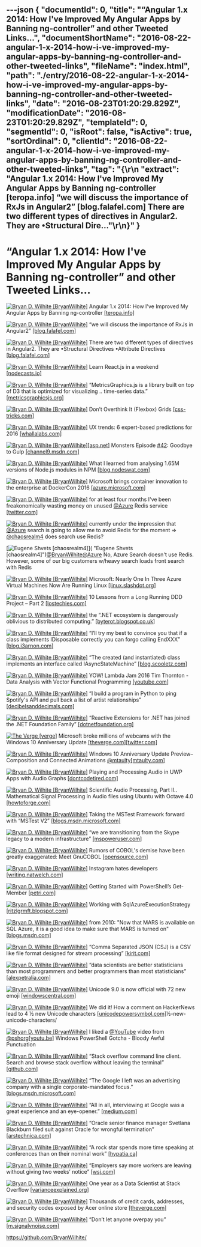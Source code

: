 ---json
{
  "documentId": 0,
  "title": "“Angular 1.x 2014: How I've Improved My Angular Apps by Banning ng-controller” and other Tweeted Links…",
  "documentShortName": "2016-08-22-angular-1-x-2014-how-i-ve-improved-my-angular-apps-by-banning-ng-controller-and-other-tweeted-links",
  "fileName": "index.html",
  "path": "./entry/2016-08-22-angular-1-x-2014-how-i-ve-improved-my-angular-apps-by-banning-ng-controller-and-other-tweeted-links",
  "date": "2016-08-23T01:20:29.829Z",
  "modificationDate": "2016-08-23T01:20:29.829Z",
  "templateId": 0,
  "segmentId": 0,
  "isRoot": false,
  "isActive": true,
  "sortOrdinal": 0,
  "clientId": "2016-08-22-angular-1-x-2014-how-i-ve-improved-my-angular-apps-by-banning-ng-controller-and-other-tweeted-links",
  "tag": "{\r\n  \"extract\": \"Angular 1.x 2014: How I've Improved My Angular Apps by Banning ng-controller [teropa.info] “we will discuss the importance of RxJs in Angular2” [blog.falafel.com] There are two different types of directives in Angular2. They are          •Structural Dire...\"\r\n}"
}
---

# “Angular 1.x 2014: How I've Improved My Angular Apps by Banning ng-controller” and other Tweeted Links…

[<img alt="Bryan D. Wilhite [BryanWilhite]" src="https://songhay.blob.core.windows.net/shared-social-twitter/BryanWilhite.jpeg">](http://songhayblog.azurewebsites.net/ "Bryan D. Wilhite [BryanWilhite]") Angular 1.x 2014: How I've Improved My Angular Apps by Banning ng-controller [[teropa.info]](http://teropa.info/blog/2014/10/24/how-ive-improved-my-angular-apps-by-banning-ng-controller.html)

[<img alt="Bryan D. Wilhite [BryanWilhite]" src="https://songhay.blob.core.windows.net/shared-social-twitter/BryanWilhite.jpeg">](http://songhayblog.azurewebsites.net/ "Bryan D. Wilhite [BryanWilhite]") “we will discuss the importance of RxJs in Angular2” [[blog.falafel.com]](http://blog.falafel.com/introduction-rxjs-angular2/)

[<img alt="Bryan D. Wilhite [BryanWilhite]" src="https://songhay.blob.core.windows.net/shared-social-twitter/BryanWilhite.jpeg">](http://songhayblog.azurewebsites.net/ "Bryan D. Wilhite [BryanWilhite]") There are two different types of directives in Angular2. They are •Structural Directives •Attribute Directives [[blog.falafel.com]](http://blog.falafel.com/directives-in-angular2/)

[<img alt="Bryan D. Wilhite [BryanWilhite]" src="https://songhay.blob.core.windows.net/shared-social-twitter/BryanWilhite.jpeg">](http://songhayblog.azurewebsites.net/ "Bryan D. Wilhite [BryanWilhite]") Learn React.js in a weekend [[nodecasts.io]](https://nodecasts.io/learn-react-js-weekend/)

[<img alt="Bryan D. Wilhite [BryanWilhite]" src="https://songhay.blob.core.windows.net/shared-social-twitter/BryanWilhite.jpeg">](http://songhayblog.azurewebsites.net/ "Bryan D. Wilhite [BryanWilhite]") “MetricsGraphics.js is a library built on top of D3 that is optimized for visualizing .. time-series data.” [[metricsgraphicsjs.org]](http://metricsgraphicsjs.org/)

[<img alt="Bryan D. Wilhite [BryanWilhite]" src="https://songhay.blob.core.windows.net/shared-social-twitter/BryanWilhite.jpeg">](http://songhayblog.azurewebsites.net/ "Bryan D. Wilhite [BryanWilhite]") Don’t Overthink It (Flexbox) Grids [[css-tricks.com]](https://css-tricks.com/dont-overthink-flexbox-grids/)

[<img alt="Bryan D. Wilhite [BryanWilhite]" src="https://songhay.blob.core.windows.net/shared-social-twitter/BryanWilhite.jpeg">](http://songhayblog.azurewebsites.net/ "Bryan D. Wilhite [BryanWilhite]") UX trends: 6 expert-based predictions for 2016 [[whallalabs.com]](http://whallalabs.com/ux-trends-2016/)

[<img alt="Bryan D. Wilhite [BryanWilhite]" src="https://songhay.blob.core.windows.net/shared-social-twitter/BryanWilhite.jpeg">](http://songhayblog.azurewebsites.net/ "Bryan D. Wilhite [BryanWilhite]")[[asp.net]](http://ASP.NET) Monsters Episode [#42](http://twitter.com/search?q=%2342): Goodbye to Gulp [[channel9.msdn.com]](https://channel9.msdn.com/Series/aspnetmonsters/ASPNET-Monsters-Episode-42-Goodbye-to-Gulp)

[<img alt="Bryan D. Wilhite [BryanWilhite]" src="https://songhay.blob.core.windows.net/shared-social-twitter/BryanWilhite.jpeg">](http://songhayblog.azurewebsites.net/ "Bryan D. Wilhite [BryanWilhite]") What I learned from analysing 1.65M versions of Node.js modules in NPM [[blog.nodeswat.com]](https://blog.nodeswat.com/what-i-learned-from-analysing-1-65m-versions-of-node-js-modules-in-npm-a0299a614318)

[<img alt="Bryan D. Wilhite [BryanWilhite]" src="https://songhay.blob.core.windows.net/shared-social-twitter/BryanWilhite.jpeg">](http://songhayblog.azurewebsites.net/ "Bryan D. Wilhite [BryanWilhite]") Microsoft brings container innovation to the enterprise at DockerCon 2016 [[azure.microsoft.com]](https://azure.microsoft.com/en-us/blog/microsoft-brings-container-innovation-to-the-enterprise-at-dockercon-2016/)

[<img alt="Bryan D. Wilhite [BryanWilhite]" src="https://songhay.blob.core.windows.net/shared-social-twitter/BryanWilhite.jpeg">](http://songhayblog.azurewebsites.net/ "Bryan D. Wilhite [BryanWilhite]") for at least four months I've been freakonomically wasting money on unused [@Azure](http://twitter.com/Azure) Redis service [[twitter.com]](http://twitter.com/BryanWilhite/status/746063567011491840/photo/1)

[<img alt="Bryan D. Wilhite [BryanWilhite]" src="https://songhay.blob.core.windows.net/shared-social-twitter/BryanWilhite.jpeg">](http://songhayblog.azurewebsites.net/ "Bryan D. Wilhite [BryanWilhite]") currently under the impression that [@Azure](http://twitter.com/Azure) search is going to allow me to avoid Redis for the moment => [@chaosrealm4](http://twitter.com/chaosrealm4) does search use Redis?

[<img alt="Eugene Shvets [chaosrealm4]" src="https://songhay.blob.core.windows.net/shared-social-twitter/chaosrealm4.jpeg">]( "Eugene Shvets [chaosrealm4]")[@BryanWilhite](http://twitter.com/BryanWilhite)[@Azure](http://twitter.com/Azure) No, Azure Search doesn't use Redis. However, some of our big customers w/heavy search loads front search with Redis

[<img alt="Bryan D. Wilhite [BryanWilhite]" src="https://songhay.blob.core.windows.net/shared-social-twitter/BryanWilhite.jpeg">](http://songhayblog.azurewebsites.net/ "Bryan D. Wilhite [BryanWilhite]") Microsoft: Nearly One In Three Azure Virtual Machines Now Are Running Linux [[linux.slashdot.org]](https://linux.slashdot.org/story/16/06/21/1754243/microsoft-nearly-one-in-three-azure-virtual-machines-now-are-running-linux)

[<img alt="Bryan D. Wilhite [BryanWilhite]" src="https://songhay.blob.core.windows.net/shared-social-twitter/BryanWilhite.jpeg">](http://songhayblog.azurewebsites.net/ "Bryan D. Wilhite [BryanWilhite]") 10 Lessons from a Long Running DDD Project – Part 2 [[lostechies.com]](https://lostechies.com/jimmybogard/2016/06/20/10-lessons-from-a-long-running-ddd-project-part-2/)

[<img alt="Bryan D. Wilhite [BryanWilhite]" src="https://songhay.blob.core.windows.net/shared-social-twitter/BryanWilhite.jpeg">](http://songhayblog.azurewebsites.net/ "Bryan D. Wilhite [BryanWilhite]") the “.NET ecosystem is dangerously oblivious to distributed computing.” [[byterot.blogspot.co.uk]](http://byterot.blogspot.co.uk/2016/06/after-all-it-might-not-matter-commentary-status-of-dotnet-dotnetcore-csharp-oss-fsharp-dnx.html)

[<img alt="Bryan D. Wilhite [BryanWilhite]" src="https://songhay.blob.core.windows.net/shared-social-twitter/BryanWilhite.jpeg">](http://songhayblog.azurewebsites.net/ "Bryan D. Wilhite [BryanWilhite]") “I’ll try my best to convince you that if a class implements IDisposable correctly you can forgo calling EndXXX” [[blog.i3arnon.com]](http://blog.i3arnon.com/2016/06/13/idisposable-trumps-apm/)

[<img alt="Bryan D. Wilhite [BryanWilhite]" src="https://songhay.blob.core.windows.net/shared-social-twitter/BryanWilhite.jpeg">](http://songhayblog.azurewebsites.net/ "Bryan D. Wilhite [BryanWilhite]") “The created (and instantiated) class implements an interface called IAsyncStateMachine” [[blog.scooletz.com]](https://blog.scooletz.com/2016/06/13/rise-of-the-iasyncstatemachines/)

[<img alt="Bryan D. Wilhite [BryanWilhite]" src="https://songhay.blob.core.windows.net/shared-social-twitter/BryanWilhite.jpeg">](http://songhayblog.azurewebsites.net/ "Bryan D. Wilhite [BryanWilhite]") YOW! Lambda Jam 2016 Tim Thornton - Data Analysis with Vector Functional Programming [[youtube.com]](https://www.youtube.com/watch?v=ZGIPmC6wi7E)

[<img alt="Bryan D. Wilhite [BryanWilhite]" src="https://songhay.blob.core.windows.net/shared-social-twitter/BryanWilhite.jpeg">](http://songhayblog.azurewebsites.net/ "Bryan D. Wilhite [BryanWilhite]") “I build a program in Python to ping Spotify's API and pull back a list of artist relationships” [[decibelsanddecimals.com]](http://www.decibelsanddecimals.com/dbdblog/2016/6/13/spotify-related-artists)

[<img alt="Bryan D. Wilhite [BryanWilhite]" src="https://songhay.blob.core.windows.net/shared-social-twitter/BryanWilhite.jpeg">](http://songhayblog.azurewebsites.net/ "Bryan D. Wilhite [BryanWilhite]") “Reactive Extensions for .NET has joined the .NET Foundation Family” [[dotnetfoundation.org]](http://www.dotnetfoundation.org/blog/rx-net-welcome)

[<img alt="The Verge [verge]" src="https://songhay.blob.core.windows.net/shared-social-twitter/verge.jpg">](http://www.theverge.com/ "The Verge [verge]") Microsoft broke millions of webcams with the Windows 10 Anniversary Update [[theverge.com]](http://www.theverge.com/2016/8/19/12562780/microsoft-windows-10-anniversary-update-webcam-freezing)[[twitter.com]](https://twitter.com/verge/status/766763038347231232/photo/1)

[<img alt="Bryan D. Wilhite [BryanWilhite]" src="https://songhay.blob.core.windows.net/shared-social-twitter/BryanWilhite.jpeg">](http://songhayblog.azurewebsites.net/ "Bryan D. Wilhite [BryanWilhite]") Windows 10 Anniversary Update Preview–Composition and Connected Animations [@mtaulty](http://twitter.com/mtaulty)[[mtaulty.com]](https://mtaulty.com/2016/06/17/windows-10-anniversary-update-preview-composition-and-connected-animations/)

[<img alt="Bryan D. Wilhite [BryanWilhite]" src="https://songhay.blob.core.windows.net/shared-social-twitter/BryanWilhite.jpeg">](http://songhayblog.azurewebsites.net/ "Bryan D. Wilhite [BryanWilhite]") Playing and Processing Audio in UWP Apps with Audio Graphs [[dontcodetired.com]](http://dontcodetired.com/blog/post/Playing-and-Processing-Audio-in-UWP-Apps-with-Audio-Graphs)

[<img alt="Bryan D. Wilhite [BryanWilhite]" src="https://songhay.blob.core.windows.net/shared-social-twitter/BryanWilhite.jpeg">](http://songhayblog.azurewebsites.net/ "Bryan D. Wilhite [BryanWilhite]") Scientific Audio Processing, Part II.. Mathematical Signal Processing in Audio files using Ubuntu with Octave 4.0 [[howtoforge.com]](https://www.howtoforge.com/tutorial/octave-audio-signal-processing-ubuntu/)

[<img alt="Bryan D. Wilhite [BryanWilhite]" src="https://songhay.blob.core.windows.net/shared-social-twitter/BryanWilhite.jpeg">](http://songhayblog.azurewebsites.net/ "Bryan D. Wilhite [BryanWilhite]") Taking the MSTest Framework forward with “MSTest V2” [[blogs.msdn.microsoft.com]](https://blogs.msdn.microsoft.com/visualstudioalm/2016/06/17/taking-the-mstest-framework-forward-with-mstest-v2/)

[<img alt="Bryan D. Wilhite [BryanWilhite]" src="https://songhay.blob.core.windows.net/shared-social-twitter/BryanWilhite.jpeg">](http://songhayblog.azurewebsites.net/ "Bryan D. Wilhite [BryanWilhite]") “we are transitioning from the Skype legacy to a modern infrastructure” [[mspoweruser.com]](http://mspoweruser.com/microsoft-is-transitioning-skype-to-a-modern-infrastructure-from-the-legacy-infrastructure/)

[<img alt="Bryan D. Wilhite [BryanWilhite]" src="https://songhay.blob.core.windows.net/shared-social-twitter/BryanWilhite.jpeg">](http://songhayblog.azurewebsites.net/ "Bryan D. Wilhite [BryanWilhite]") Rumors of COBOL's demise have been greatly exaggerated: Meet GnuCOBOL [[opensource.com]](https://opensource.com/life/16/6/meet-gnucobol)

[<img alt="Bryan D. Wilhite [BryanWilhite]" src="https://songhay.blob.core.windows.net/shared-social-twitter/BryanWilhite.jpeg">](http://songhayblog.azurewebsites.net/ "Bryan D. Wilhite [BryanWilhite]") Instagram hates developers [[writing.natwelch.com]](https://writing.natwelch.com/post/585)

[<img alt="Bryan D. Wilhite [BryanWilhite]" src="https://songhay.blob.core.windows.net/shared-social-twitter/BryanWilhite.jpeg">](http://songhayblog.azurewebsites.net/ "Bryan D. Wilhite [BryanWilhite]") Getting Started with PowerShell’s Get-Member [[petri.com]](https://www.petri.com/getting-started-with-powershells-get-member)

[<img alt="Bryan D. Wilhite [BryanWilhite]" src="https://songhay.blob.core.windows.net/shared-social-twitter/BryanWilhite.jpeg">](http://songhayblog.azurewebsites.net/ "Bryan D. Wilhite [BryanWilhite]") Working with SqlAzureExecutionStrategy [[ritzlgrmft.blogspot.com]](http://ritzlgrmft.blogspot.com/2014/03/working-with-sqlazureexecutionstrategy.html)

[<img alt="Bryan D. Wilhite [BryanWilhite]" src="https://songhay.blob.core.windows.net/shared-social-twitter/BryanWilhite.jpeg">](http://songhayblog.azurewebsites.net/ "Bryan D. Wilhite [BryanWilhite]") from 2010: "Now that MARS is available on SQL Azure, it is a good idea to make sure that MARS is turned on" [[blogs.msdn.com]](http://blogs.msdn.com/b/adonet/archive/2010/06/09/remember-to-re-enable-mars-in-your-sql-azure-based-ef-apps.aspx)

[<img alt="Bryan D. Wilhite [BryanWilhite]" src="https://songhay.blob.core.windows.net/shared-social-twitter/BryanWilhite.jpeg">](http://songhayblog.azurewebsites.net/ "Bryan D. Wilhite [BryanWilhite]") “Comma Separated JSON (CSJ) is a CSV like file format designed for stream processing” [[kirit.com]](http://www.kirit.com/Comma%20Separated%20JSON)

[<img alt="Bryan D. Wilhite [BryanWilhite]" src="https://songhay.blob.core.windows.net/shared-social-twitter/BryanWilhite.jpeg">](http://songhayblog.azurewebsites.net/ "Bryan D. Wilhite [BryanWilhite]") “data scientists are better statisticians than most programmers and better programmers than most statisticians” [[alexpetralia.com]](http://alexpetralia.com/posts/2016/3/3/reclaiming-the-term-data-science)

[<img alt="Bryan D. Wilhite [BryanWilhite]" src="https://songhay.blob.core.windows.net/shared-social-twitter/BryanWilhite.jpeg">](http://songhayblog.azurewebsites.net/ "Bryan D. Wilhite [BryanWilhite]") Unicode 9.0 is now official with 72 new emoji [[windowscentral.com]](http://www.windowscentral.com/unicode-90-now-official-72-new-emoji)

[<img alt="Bryan D. Wilhite [BryanWilhite]" src="https://songhay.blob.core.windows.net/shared-social-twitter/BryanWilhite.jpeg">](http://songhayblog.azurewebsites.net/ "Bryan D. Wilhite [BryanWilhite]") We did it! How a comment on HackerNews lead to 4 ½ new Unicode characters [[unicodepowersymbol.com]](http://unicodepowersymbol.com/we-did-it-how-a-comment-on-hackernews-lead-to-4-)½-new-unicode-characters/

[<img alt="Bryan D. Wilhite [BryanWilhite]" src="https://songhay.blob.core.windows.net/shared-social-twitter/BryanWilhite.jpeg">](http://songhayblog.azurewebsites.net/ "Bryan D. Wilhite [BryanWilhite]") I liked a [@YouTube](http://twitter.com/YouTube) video from [@pshorg](http://twitter.com/pshorg)[[youtu.be]](http://youtu.be/5aW-dQGaYfM?a) Windows PowerShell Gotcha - Bloody Awful Punctuation

[<img alt="Bryan D. Wilhite [BryanWilhite]" src="https://songhay.blob.core.windows.net/shared-social-twitter/BryanWilhite.jpeg">](http://songhayblog.azurewebsites.net/ "Bryan D. Wilhite [BryanWilhite]") “Stack overflow command line client. Search and browse stack overflow without leaving the terminal” [[github.com]](https://github.com/gautamkrishnar/socli)

[<img alt="Bryan D. Wilhite [BryanWilhite]" src="https://songhay.blob.core.windows.net/shared-social-twitter/BryanWilhite.jpeg">](http://songhayblog.azurewebsites.net/ "Bryan D. Wilhite [BryanWilhite]") “The Google I left was an advertising company with a single corporate-mandated focus.” [[blogs.msdn.microsoft.com]](https://blogs.msdn.microsoft.com/jw_on_tech/2012/03/13/why-i-left-google/)

[<img alt="Bryan D. Wilhite [BryanWilhite]" src="https://songhay.blob.core.windows.net/shared-social-twitter/BryanWilhite.jpeg">](http://songhayblog.azurewebsites.net/ "Bryan D. Wilhite [BryanWilhite]") “All in all, interviewing at Google was a great experience and an eye-opener.” [[medium.com]](https://medium.com/@tomgoldenberg/my-google-interview-and-lessons-learned-43109881c521)

[<img alt="Bryan D. Wilhite [BryanWilhite]" src="https://songhay.blob.core.windows.net/shared-social-twitter/BryanWilhite.jpeg">](http://songhayblog.azurewebsites.net/ "Bryan D. Wilhite [BryanWilhite]") “Oracle senior finance manager Svetlana Blackburn filed suit against Oracle for wrongful termination” [[arstechnica.com]](http://arstechnica.com/information-technology/2016/06/oracle-boosts-cloud-sales-but-at-expense-of-java-and-everything-else/)

[<img alt="Bryan D. Wilhite [BryanWilhite]" src="https://songhay.blob.core.windows.net/shared-social-twitter/BryanWilhite.jpeg">](http://songhayblog.azurewebsites.net/ "Bryan D. Wilhite [BryanWilhite]") “A rock star spends more time speaking at conferences than on their nominal work” [[hypatia.ca]](https://hypatia.ca/2016/06/21/no-more-rock-stars/)

[<img alt="Bryan D. Wilhite [BryanWilhite]" src="https://songhay.blob.core.windows.net/shared-social-twitter/BryanWilhite.jpeg">](http://songhayblog.azurewebsites.net/ "Bryan D. Wilhite [BryanWilhite]") “Employers say more workers are leaving without giving two weeks’ notice” [[wsj.com]](http://www.wsj.com/articles/is-it-ever-ok-to-quit-on-the-spot-1466531589)

[<img alt="Bryan D. Wilhite [BryanWilhite]" src="https://songhay.blob.core.windows.net/shared-social-twitter/BryanWilhite.jpeg">](http://songhayblog.azurewebsites.net/ "Bryan D. Wilhite [BryanWilhite]") One year as a Data Scientist at Stack Overflow [[varianceexplained.org]](http://varianceexplained.org/r/year_data_scientist/)

[<img alt="Bryan D. Wilhite [BryanWilhite]" src="https://songhay.blob.core.windows.net/shared-social-twitter/BryanWilhite.jpeg">](http://songhayblog.azurewebsites.net/ "Bryan D. Wilhite [BryanWilhite]") Thousands of credit cards, addresses, and security codes exposed by Acer online store [[theverge.com]](http://www.theverge.com/2016/6/20/11975464/acer-online-store-credit-card-address-information-security-code)

[<img alt="Bryan D. Wilhite [BryanWilhite]" src="https://songhay.blob.core.windows.net/shared-social-twitter/BryanWilhite.jpeg">](http://songhayblog.azurewebsites.net/ "Bryan D. Wilhite [BryanWilhite]") “Don’t let anyone overpay you” [[m.signalvnoise.com]](https://m.signalvnoise.com/bigger-prices-bigger-problems-72820249456f)

<https://github.com/BryanWilhite/>
